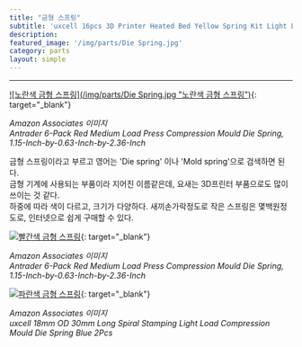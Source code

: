 ```yaml
---
title: "금형 스프링"
subtitle: 'uxcell 16pcs 3D Printer Heated Bed Yellow Spring Kit Light Load Compression Leveling Springs 25mm/0.98 Inch'
description:
featured_image: '/img/parts/Die Spring.jpg'
category: parts
layout: simple
---
```


***

[![노란색 금형 스프링](/img/parts/Die Spring.jpg "노란색 금형 스프링")](https://amzn.to/3uxoTp1){: target="_blank"}

*Amazon Associates 이미지*<br>
*Antrader 6-Pack Red Medium Load Press Compression Mould Die Spring, 1.15-Inch-by-0.63-Inch-by-2.36-Inch*

금형 스프링이라고 부르고 영어는 'Die spring' 이나 'Mold spring'으로 검색하면 된다.  
금형 기계에 사용되는 부품이라 지어진 이름같은데, 요새는 3D프린터 부품으로도 많이 쓰이는 것 같다.  
하중에 따라 색이 다르고, 크기가 다양하다. 새끼손가락정도로 작은 스프링은 몇백원정도로, 인터넷으로 쉽게 구매할 수 있다.

[![빨간색 금형 스프링](//ws-na.amazon-adsystem.com/widgets/q?_encoding=UTF8&ASIN=B07HNYLSM1&Format=_SL500_&ID=AsinImage&MarketPlace=US&ServiceVersion=20070822&WS=1&tag=dogox-20&language=en_US "빨간색 금형 스프링")](https://www.amazon.com/Antrader-Compression-1-15-Inch-0-63-Inch-2-36-Inch/dp/B07HNYLSM1/ref=as_li_ss_il?dchild=1&keywords=die+spring&qid=1589524955&sr=8-7&linkCode=li3&tag=dogox-20&linkId=4d59f6b6d85d4d0d28fc98cd5ed21363&language=en_US){: target="_blank"}

*Amazon Associates 이미지*<br>
*Antrader 6-Pack Red Medium Load Press Compression Mould Die Spring, 1.15-Inch-by-0.63-Inch-by-2.36-Inch*


[![파란색 금형 스프링](//ws-na.amazon-adsystem.com/widgets/q?_encoding=UTF8&ASIN=B07LBWV4ZF&Format=_SL500_&ID=AsinImage&MarketPlace=US&ServiceVersion=20070822&WS=1&tag=dogox-20&language=en_US "파란색 금형 스프링")](https://www.amazon.com/dp/B07LBWV4ZF/ref=as_li_ss_il?psc=1&pd_rd_i=B07LBWV4ZF&pd_rd_w=Ki7Yp&pf_rd_p=48d372c1-f7e1-4b8b-9d02-4bd86f5158c5&pd_rd_wg=8ezo7&pf_rd_r=DQB1GY979WS8W1VKKMTX&pd_rd_r=cbcb470f-05c4-4afb-9d08-9061fc040464&spLa=ZW5jcnlwdGVkUXVhbGlmaWVyPUEyUFRCMlRTNU5WU1A4JmVuY3J5cHRlZElkPUEwOTIxMDUyTVNFNUo3NjFNQkFVJmVuY3J5cHRlZEFkSWQ9QTA1OTA3ODdUUVJCUFlLSTQxNzQmd2lkZ2V0TmFtZT1zcF9kZXRhaWwmYWN0aW9uPWNsaWNrUmVkaXJlY3QmZG9Ob3RMb2dDbGljaz10cnVl&linkCode=li3&tag=dogox-20&linkId=87bb625973d5dee5edd310f6c34b4dea&language=en_US){: target="_blank"}

*Amazon Associates 이미지*<br>
*uxcell 18mm OD 30mm Long Spiral Stamping Light Load Compression Mould Die Spring Blue 2Pcs*
